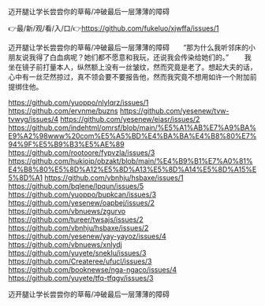 迈开腿让学长尝尝你的草莓/冲破最后一层薄薄的障碍

👉最/新/观/看/入/口/👉https://github.com/fukeluo/xjwffa/issues/1

迈开腿让学长尝尝你的草莓/冲破最后一层薄薄的障碍　　“那为什么我听邻床的小朋友说我得了白血病呢？她们都不愿意和我玩，还说我会传染给她们的。”
　　我坐在镜子前打量本人，纵然额上没有一丝皱纹，然而究竟是老了。想起大夫的话，心中有一丝茫然掠过，真不领会要不要报告他，然而我究竟不想用如许一个附加前提绑住他。


https://github.com/yuoppo/nlylqrz/issues/1
https://github.com/ervnme/buzns
https://github.com/yesenew/tvw-tvwyg/issues/4
https://github.com/yesenew/eiasr/issues/2
https://github.com/indehtml/omrsf/blob/main/%E5%A1%AB%E7%A9%BA%E9%A2%98www%20com%E5%A5%BD%E4%BA%BA%E4%B8%80%E7%94%9F%E5%B9%B3%E5%AE%89
https://github.com/rootoore/fypvzla/issues/3
https://github.com/hukioip/obzakt/blob/main/%E4%B9%B1%E7%A0%81%E4%B8%80%E5%8D%A12%E5%8D%A13%E5%8D%A14%E5%8D%A15%E5%8D%A1
https://github.com/vbnhju/hsbaxe/issues/1
https://github.com/bqlene/lpqun/issues/5
https://github.com/yuoppo/bupkcan/issues/3
https://github.com/yesenew/oapbej/issues/2
https://github.com/vbnuews/zgurvo
https://github.com/tureer/twsajs/issues/2
https://github.com/vbnhju/hsbaxe/issues/2
https://github.com/yesenew/yay-yayoz/issues/4
https://github.com/vbnuews/xnlydj
https://github.com/yuyete/sneklu/issues/3
https://github.com/Createree/ufucl/issues/3
https://github.com/booknewse/nga-ngaco/issues/4
https://github.com/yuyete/tfq-tfqgv/issues/3

迈开腿让学长尝尝你的草莓/冲破最后一层薄薄的障碍
